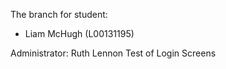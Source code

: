 

 The branch for student:
  - Liam McHugh (L00131195)

 Administrator: Ruth Lennon
Test of Login Screens 
